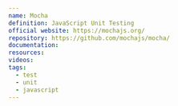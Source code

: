 ```yaml
---
name: Mocha
definition: JavaScript Unit Testing
official website: https://mochajs.org/
repository: https://github.com/mochajs/mocha/
documentation: 
resources: 
videos: 
tags:
  - test
  - unit
  - javascript
---
```

